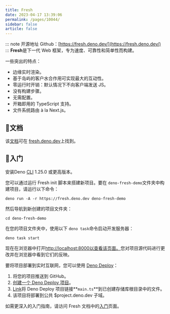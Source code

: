 ```yaml
---
title: Fresh
date: 2023-04-17 13:39:06
permalink: /pages/10044/
sidebar: false
article: false
---
```

::: note 开源地址
Github：[https://fresh.deno.dev/](https://fresh.deno.dev/)
:::
**Fresh**是下一代 Web 框架，专为速度、可靠性和简单性而构建。

一些突出的特点：

- 边缘实时渲染。
- 基于岛屿的客户水合作用可实现最大的互动性。
- 零运行时开销：默认情况下不向客户端发送 JS。
- 没有构建步骤。
- 无需配置。
- 开箱即用的 TypeScript 支持。
- 文件系统路由 à la Next.js。

## 📖文档

该[文档](https://fresh.deno.dev/docs/)可在 [fresh.deno.dev](https://fresh.deno.dev/)上找到。

## 🚀入门

安装Deno [CLI](https://deno.land/) 1.25.0 或更高版本。

您可以通过运行 Fresh init 脚本来搭建新项目。要在 `deno-fresh-demo`文件夹中构建项目，请运行以下命令：

```shell
deno run -A -r https://fresh.deno.dev deno-fresh-demo
```

然后导航到新创建的项目文件夹：

```
cd deno-fresh-demo
```

在您的项目文件夹中，使用以下 `deno task`命令启动开发服务器：

```
deno task start
```

现在在浏览器中打开[http://localhost:8000以查看该页面。](http://localhost:8000/)您对项目源代码进行更改并在浏览器中看到它们的反映。

要将项目部署到实时互联网，您可以使用 [Deno Deploy](https://deno.com/deploy)：

1. 将您的项目推送到 GitHub。
2. [创建一个 Deno Deploy 项目](https://dash.deno.com/new)。
3. [Link](https://deno.com/deploy/docs/projects#enabling)将 Deno Deploy 项目链接**`main.ts`**到已创建存储库根目录中的文件。
4. 该项目将部署到公共 $project.deno.dev 子域。

如需更深入的入门指南，请访问 Fresh 文档中的[入门](https://fresh.deno.dev/docs/getting-started)页面。